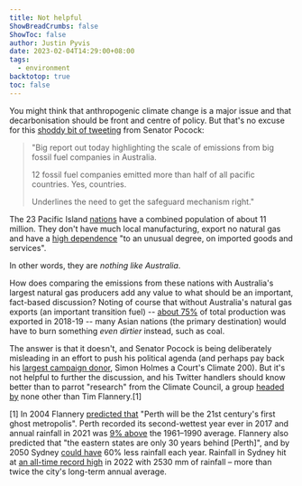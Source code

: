 ```yaml
---
title: Not helpful
ShowBreadCrumbs: false
ShowToc: false
author: Justin Pyvis
date: 2023-02-04T14:29:00+08:00
tags:
  - environment
backtotop: true
toc: false
---
```

You might think that anthropogenic climate change is a major issue and that decarbonisation should be front and centre of policy. But that's no excuse for this [shoddy bit of tweeting](https://twitter.com/DavidPocock/status/1621414861451456516) from Senator Pocock:

> "Big report out today highlighting the scale of emissions from big fossil fuel companies in Australia.
> 
> 12 fossil fuel companies emitted more than half of all pacific countries. Yes, countries.
> 
> Underlines the need to get the safeguard mechanism right."

The 23 Pacific Island [nations](https://en.wikipedia.org/wiki/List_of_Oceanian_countries_by_population) have a combined population of about 11 million. They don't have much local manufacturing, export no natural gas and have a [high dependence](https://nautilus.org/trade-and-environment/pacific-islands-economies-trade-patterns-and-some-observations-on-trade-policy-issues-4/) "to an unusual degree, on imported goods and services".

In other words, they are *nothing like Australia*.

How does comparing the emissions from these nations with Australia's largest natural gas producers add any value to what should be an important, fact-based discussion? Noting of course that without Australia's natural gas exports (an important transition fuel) -- [about 75%](https://www.ga.gov.au/digital-publication/aecr2021/gas) of total production was exported in 2018-19 -- many Asian nations (the primary destination) would have to burn something *even dirtier* instead, such as coal.

The answer is that it doesn't, and Senator Pocock is being deliberately misleading in an effort to push his political agenda (and perhaps pay back his [largest campaign donor](https://www.canberratimes.com.au/story/8067709/the-war-chest-which-helped-a-rugby-star-blast-zed-seselja-out-of-parliament/), Simon Holmes a Court's Climate 200). But it's not helpful to further the discussion, and his Twitter handlers should know better than to parrot "research" from the Climate Council, a group [headed by](https://www.abc.net.au/local/archives/landline/content/2006/s1844398.htm) none other than Tim Flannery.[1]

[1] In 2004 Flannery [predicted that](https://www.smh.com.au/environment/sydneys-future-eaten-the-flannery-prophecy-20040519-gdiyd2.html) "Perth will be the 21st century's first ghost metropolis". Perth recorded its second-wettest year ever in 2017 and annual rainfall in 2021 was [9% above](http://www.bom.gov.au/climate/current/annual/wa/summary.shtml) the 1961–1990 average. Flannery also predicted that "the eastern states are only 30 years behind [Perth]", and by 2050 Sydney [could have](https://www.smh.com.au/environment/sydneys-future-eaten-the-flannery-prophecy-20040519-gdiyd2.html) 60% less rainfall each year. Rainfall in Sydney hit at [an all-time record high](https://www.news.com.au/technology/environment/sydney-set-to-break-stunning-weather-record-after-lengthy-streak-of-no-hot-days/news-story/bad3fcb1711dea948399ba491277620e) in 2022 with 2530 mm of rainfall – more than twice the city's long-term annual average.